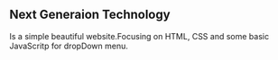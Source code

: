 ## Next Generaion Technology
Is a simple beautiful website.Focusing on HTML, CSS and some basic JavaScritp for dropDown menu.



